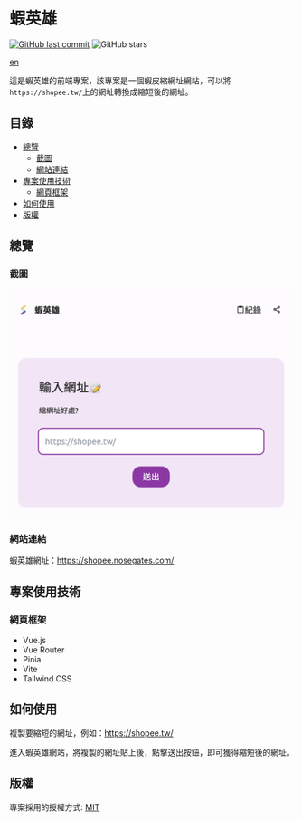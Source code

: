 # 蝦英雄
[![GitHub last commit](https://img.shields.io/github/last-commit/connectshark/shopee-short-link.svg?style=flat)](https://github.com/connectshark/shopee-short-link)
![GitHub stars](https://img.shields.io/github/stars/connectshark/shopee-short-link.svg?style=social&label=Stars&style=plastic)

[en](/readme/en.md)


這是蝦英雄的前端專案，該專案是一個蝦皮縮網址網站，可以將`https://shopee.tw/`上的網址轉換成縮短後的網址。

## 目錄
- [總覽](#總覽)
  - [截圖](#截圖)
  - [網站連結](#網站連結)
- [專案使用技術](#專案使用技術)
  - [網頁框架](#網頁框架)
- [如何使用](#如何使用)
- [版權](#版權)

## 總覽
### 截圖
[![cover](/readme/cover.png)](https://shopee.nosegates.com/)
### 網站連結
蝦英雄網址：https://shopee.nosegates.com/

## 專案使用技術
### 網頁框架
- Vue.js
- Vue Router
- Pinia
- Vite
- Tailwind CSS


## 如何使用
複製要縮短的網址，例如：https://shopee.tw/

進入蝦英雄網站，將複製的網址貼上後，點擊送出按鈕，即可獲得縮短後的網址。

## 版權
專案採用的授權方式: [MIT](https://github.com/connectshark/shopee-short-link/blob/main/LICENSE)
